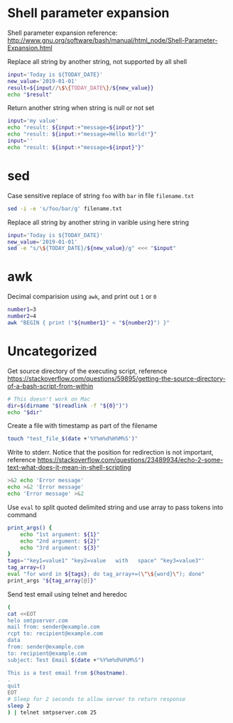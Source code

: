 # Shell parameter expansion
Shell parameter expansion reference: http://www.gnu.org/software/bash/manual/html_node/Shell-Parameter-Expansion.html

Replace all string by another string, not supported by all shell
```bash
input='Today is ${TODAY_DATE}'
new_value='2019-01-01'
result=${input//\$\{TODAY_DATE\}/${new_value}}
echo "$result"
```

Return another string when string is null or not set
```sh
input='my value'
echo "result: ${input:+"message=${input}"}"
echo "result: ${input:+"message=Hello World!"}"
input=''
echo "result: ${input:+"message=${input}"}"
```

# sed
Case sensitive replace of string `foo` with `bar` in file `filename.txt`
```sh
sed -i -e 's/foo/bar/g' filename.txt
```

Replace all string by another string in varible using here string
```sh
input='Today is ${TODAY_DATE}'
new_value='2019-01-01'
sed -e "s/\${TODAY_DATE}/${new_value}/g" <<< "$input"
```

# awk
Decimal comparision using `awk`, and print out `1` or `0`
```sh
number1=3
number2=4
awk "BEGIN { print ("${number1}" < "${number2}") }"
```

# Uncategorized
Get source directory of the executing script, reference https://stackoverflow.com/questions/59895/getting-the-source-directory-of-a-bash-script-from-within
```sh
# This doesn't work on Mac
dir=$(dirname "$(readlink -f "${0}")")
echo "$dir"
```

Create a file with timestamp as part of the filename
```sh
touch "test_file_$(date +'%Y%m%d%H%M%S')"
```

Write to stderr. Notice that the position for redirection is not important, reference https://stackoverflow.com/questions/23489934/echo-2-some-text-what-does-it-mean-in-shell-scripting
```sh
>&2 echo 'Error message'
echo >&2 'Error message'
echo 'Error message' >&2
```

Use `eval` to split quoted delimited string and use array to pass tokens into command
```sh
print_args() {
	echo "1st argument: ${1}"
	echo "2nd argument: ${2}"
	echo "3rd argument: ${3}"
}
tags='"key1=value1" "key2=value   with   space" "key3=value3"'
tag_array=()
eval "for word in ${tags}; do tag_array+=(\"\${word}\"); done"
print_args "${tag_array[@]}"
```

Send test email using telnet and heredoc
```sh
(
cat <<EOT
helo smtpserver.com
mail from: sender@example.com
rcpt to: recipient@example.com
data
from: sender@example.com
to: recipient@example.com
subject: Test Email $(date +"%Y%m%d%H%M%S")

This is a test email from $(hostname).
.
quit
EOT
# Sleep for 2 seconds to allow server to return response
sleep 2
) | telnet smtpserver.com 25
```
